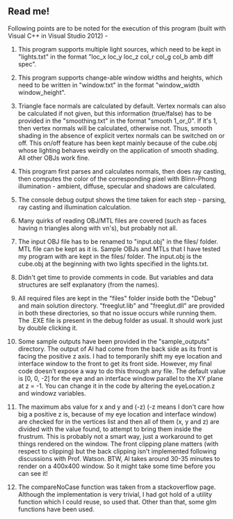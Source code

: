 ## Read me!

Following points are to be noted for the execution of this program (built with Visual C++ in Visual Studio 2012) - 

1. This program supports multiple light sources, which need to be kept in "lights.txt" in the format "loc_x loc_y loc_z col_r col_g col_b amb diff spec".  

2. This program supports change-able window widths and heights, which need to be written in "window.txt" in the format "window_width window_height".

3. Triangle face normals are calculated by default. Vertex normals can also be calculated if not given, but this information (true/false) has to be provided in the "smoothing.txt" in the format "smooth 1_or_0". If it's 1, then vertex normals will be calculated, otherwise not. Thus, smooth shading in the absence of explicit vertex normals can be switched on or off. This on/off feature has been kept mainly because of the cube.obj whose lighting behaves weirdly on the application of smooth shading. All other OBJs work fine.

4. This program first parses and calculates normals, then does ray casting, then computes the color of the corresponding pixel with Blinn-Phong illumination - ambient, diffuse, specular and shadows are calculated. 

5. The console debug output shows the time taken for each step - parsing, ray casting and illumination calculation. 

6. Many quirks of reading OBJ/MTL files are covered (such as faces having n triangles along with vn's), but probably not all.

7. The input OBJ file has to be renamed to "input.obj" in the files/ folder. MTL file can be kept as it is. Sample OBJs and MTLs that I have tested my program with are kept in the files/ folder. The input.obj is the cube.obj at the beginning with two lights specified in the lights.txt.

8. Didn't get time to provide comments in code. But variables and data structures are self explanatory (from the names).

9. All required files are kept in the "files\" folder inside both the "Debug" and main solution directory. "freeglut.lib" and "freeglut.dll" are provided in both these directories, so that no issue occurs while running them. The .EXE file is present in the debug folder as usual. It should work just by double clicking it. 

10. Some sample outputs have been provided in the "sample_outputs" directory. The output of Al had come from the back side as its front is facing the positive z axis. I had to temporarily shift my eye location and interface window to the front to get its front side. However, my final code doesn't expose a way to do this through any file. The default value is [0, 0, -2] for the eye and an interface window parallel to the XY plane at z = -1. You can change it in the code by altering the eyeLocation.z and windowz variables. 

11. The maximum abs value for x and y and (-z) (-z means I don't care how big a positive z is, because of my eye location and interface window) are checked for in the vertices list and then all of them (x, y and z) are divided with the value found, to attempt to bring them inside the frustrum. This is probably not a smart way, just a workaround to get things rendered on the window. The front clipping plane matters (with respect to clipping) but the back clipping isn't implemented following discussions with Prof. Watson. BTW, Al takes around 30-35 minutes to render on a 400x400 window. So it might take some time before you can see it!

12. The compareNoCase function was taken from a stackoverflow page. Although the implementation is very trivial, I had got hold of a utility function which I could reuse, so used that. Other than that, some glm functions have been used.
